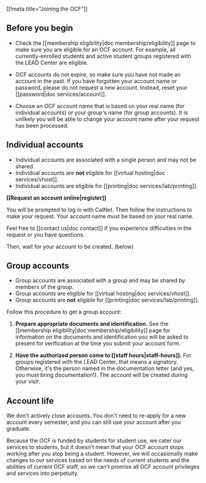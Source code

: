 [[!meta title="Joining the OCF"]]

## Before you begin

* Check the [[membership eligibility|doc membership/eligibility]] page to make sure you are eligible for an OCF account. For example, all currently-enrolled students and active student groups registered with the LEAD Center are eligible.

* OCF accounts do not expire, so make sure you have not made an account in the past. If you have forgotten your account name or password, please do not request a new account. Instead, reset your [[password|doc services/account]].

* Choose an OCF account name that is based on your real name (for individual accounts) or your group's name (for group accounts). It is unlikely you will be able to change your account name after your request has been processed.

## Individual accounts

* Individual accounts are associated with a single person and may not be shared.
* Individual accounts are **not** eligible for [[virtual hosting|doc services/vhost]].
* Individual accounts are eligible for [[printing|doc services/lab/printing]].

**[[Request an account online|register]]**

  You will be prompted to log in with CalNet. Then follow the instructions to make your request. Your account name must be based on your real name.

  Feel free to [[contact us|doc contact]] if you experience difficulties in the request or you have questions.

Then, wait for your account to be created. (below)

## Group accounts

* Group accounts are associated with a group and may be shared by members of the group.
* Group accounts are eligible for [[virtual hosting|doc services/vhost]].
* Group accounts are **not** eligible for [[printing|doc services/lab/printing]].

Follow this procedure to get a group account:

1. **Prepare appropriate documents and identification.** See the [[membership
   eligibility|doc membership/eligibility]] page for information on the
   documents and identification you will be asked to present for verification
   at the time you submit your account form.

2. **Have the authorized person come to [[staff hours|staff-hours]].** For
   groups registered with the LEAD Center, that means a signatory. Otherwise,
   it's the person named in the documentation letter (and yes, you must bring
   documentation!).  The account will be created during your visit.


## Account life

We don't actively close accounts. You don't need to re-apply for a new account
every semester, and you can still use your account after you graduate.

Because the OCF is funded by students for student use, we cater our services to
students, but it doesn't mean that your OCF account stops working after you
stop being a student. However, we will occasionally make changes to our
services based on the needs of current students and the abilities of current
OCF staff, so we can't promise all OCF account privileges and services into
perpetuity.

